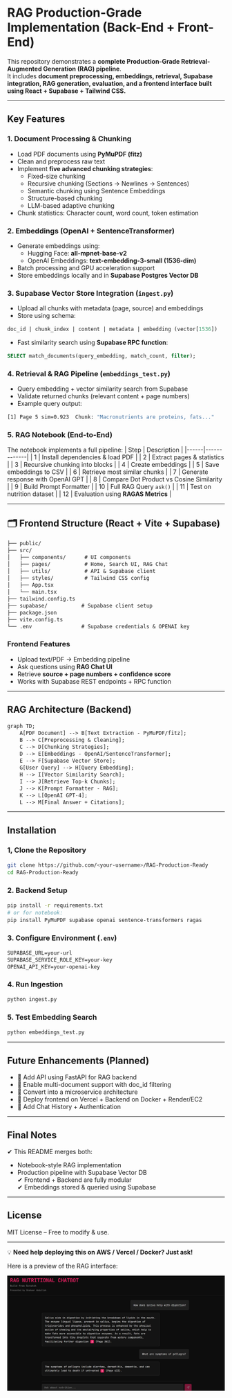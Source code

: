 # RAG Production-Grade Implementation (Back-End + Front-End)

This repository demonstrates a **complete Production-Grade Retrieval-Augmented Generation (RAG) pipeline**.  
It includes **document preprocessing, embeddings, retrieval, Supabase integration, RAG generation, evaluation, and a frontend interface built using React + Supabase + Tailwind CSS.**

---

## Key Features

### 1. Document Processing & Chunking
- Load PDF documents using **PyMuPDF (fitz)**
- Clean and preprocess raw text
- Implement **five advanced chunking strategies**:
  - Fixed-size chunking  
  - Recursive chunking (Sections → Newlines → Sentences)  
  - Semantic chunking using Sentence Embeddings  
  - Structure-based chunking  
  - LLM-based adaptive chunking  
- Chunk statistics: Character count, word count, token estimation

###  2. Embeddings (OpenAI + SentenceTransformer)
- Generate embeddings using:
  - Hugging Face: **all-mpnet-base-v2**
  - OpenAI Embeddings: **text-embedding-3-small (1536-dim)**
- Batch processing and GPU acceleration support
- Store embeddings locally and in **Supabase Postgres Vector DB**

### 3. Supabase Vector Store Integration (`ingest.py`)
- Upload all chunks with metadata (page, source) and embeddings
- Store using schema:
```sql
doc_id | chunk_index | content | metadata | embedding (vector[1536])
```
- Fast similarity search using **Supabase RPC function**:
```sql
SELECT match_documents(query_embedding, match_count, filter);
```

###  4. Retrieval & RAG Pipeline (`embeddings_test.py`)
- Query embedding + vector similarity search from Supabase
- Validate returned chunks (relevant content + page numbers)
- Example query output:
```bash
[1] Page 5 sim=0.923  Chunk: "Macronutrients are proteins, fats..."
```

### 5. RAG Notebook (End-to-End)
The notebook implements a full pipeline:
| Step | Description |
|------|-------------|
| 1    | Install dependencies & load PDF |
| 2    | Extract pages & statistics |
| 3    | Recursive chunking into blocks |
| 4    | Create embeddings |
| 5    | Save embeddings to CSV |
| 6    | Retrieve most similar chunks |
| 7    | Generate response with OpenAI GPT |
| 8    | Compare Dot Product vs Cosine Similarity |
| 9    | Build Prompt Formatter |
| 10   | Full RAG Query `ask()` |
| 11   | Test on nutrition dataset |
| 12   | Evaluation using **RAGAS Metrics** |

---

## 🗂 Frontend Structure (React + Vite + Supabase)

```
├── public/
├── src/
│   ├── components/      # UI components
│   ├── pages/           # Home, Search UI, RAG Chat
│   ├── utils/           # API & Supabase client
│   ├── styles/          # Tailwind CSS config
│   ├── App.tsx
│   └── main.tsx
├── tailwind.config.ts
├── supabase/           # Supabase client setup
├── package.json
├── vite.config.ts
└── .env                # Supabase credentials & OPENAI key
```

###  Frontend Features
- Upload text/PDF → Embedding pipeline
- Ask questions using **RAG Chat UI**
- Retrieve **source + page numbers + confidence score**
- Works with Supabase REST endpoints + RPC function

---

## RAG Architecture (Backend)

```mermaid
graph TD;
    A[PDF Document] --> B[Text Extraction - PyMuPDF/fitz];
    B --> C[Preprocessing & Cleaning];
    C --> D[Chunking Strategies];
    D --> E[Embeddings - OpenAI/SentenceTransformer];
    E --> F[Supabase Vector Store];
    G[User Query] --> H[Query Embedding];
    H --> I[Vector Similarity Search];
    I --> J[Retrieve Top-k Chunks];
    J --> K[Prompt Formatter - RAG];
    K --> L[OpenAI GPT-4];
    L --> M[Final Answer + Citations];

```
---

##  Installation

### 1, Clone the Repository
```bash
git clone https://github.com/<your-username>/RAG-Production-Ready
cd RAG-Production-Ready
```

### 2. Backend Setup
```bash
pip install -r requirements.txt
# or for notebook:
pip install PyMuPDF supabase openai sentence-transformers ragas
```

### 3. Configure Environment (`.env`)
```
SUPABASE_URL=your-url
SUPABASE_SERVICE_ROLE_KEY=your-key
OPENAI_API_KEY=your-openai-key
```

### 4. Run Ingestion
```bash
python ingest.py
```

### 5. Test Embedding Search
```bash
python embeddings_test.py
```

---

## Future Enhancements (Planned)
- 🔹 Add API using FastAPI for RAG backend  
- 🔹 Enable multi-document support with doc_id filtering  
- 🔹 Convert into a microservice architecture  
- 🔹 Deploy frontend on Vercel + Backend on Docker + Render/EC2  
- 🔹 Add Chat History + Authentication  

---

## Final Notes
✔ This README merges both:
- Notebook-style RAG implementation  
- Production pipeline with Supabase Vector DB  
✔ Frontend + Backend are fully modular  
✔ Embeddings stored & queried using Supabase  

---

## License
MIT License – Free to modify & use.

---

💡 **Need help deploying this on AWS / Vercel / Docker? Just ask!**

Here is a preview of the RAG interface:

![RAG UI Screenshot](./assets/rag-ui.png)
